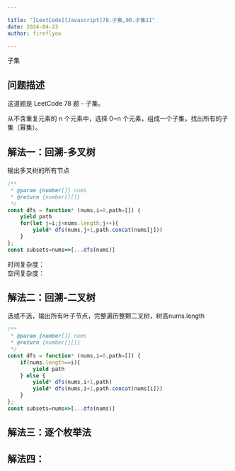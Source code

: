 ```yaml
---

title: "[LeetCode][Javascript]78.子集,90.子集II"
date: 2024-04-23
author: fireflyoo

---
```


子集

## 问题描述

这道题是 LeetCode 78 题 - 子集。

从不含重复元素的 n 个元素中，选择 0~n 个元素，组成一个子集，找出所有的子集（幂集）。

## 解法一：回溯-多叉树

输出多叉树的所有节点

```javascript
/**
 * @param {number[]} nums
 * @return {number[][]}
 */
const dfs = function* (nums,i=0,path=[]) {
    yield path
    for(let j=i;j<nums.length;j++){
        yield* dfs(nums,j+1,path.concat(nums[j]))
    }
};
const subsets=nums=>[...dfs(nums)]
```

时间复杂度：  
空间复杂度：

## 解法二：回溯-二叉树

选或不选，输出所有叶子节点，完整遍历整颗二叉树，树高nums.length

```javascript
/**
 * @param {number[]} nums
 * @return {number[][]}
 */
const dfs = function* (nums,i=0,path=[]) {
    if(nums.length==i){
        yield path
    } else {
        yield* dfs(nums,i+1,path)
        yield* dfs(nums,i+1,path.concat(nums[i]))
    }
};
const subsets=nums=>[...dfs(nums)]
```

## 解法三：逐个枚举法

## 解法四：
